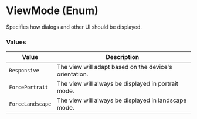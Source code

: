 # ViewMode (Enum)

Specifies how dialogs and other UI should be displayed.

### Values

| Value            | Description                                          |
|------------------|------------------------------------------------------|
| `Responsive`     | The view will adapt based on the device's orientation. |
| `ForcePortrait`  | The view will always be displayed in portrait mode.   |
| `ForceLandscape` | The view will always be displayed in landscape mode.  |
